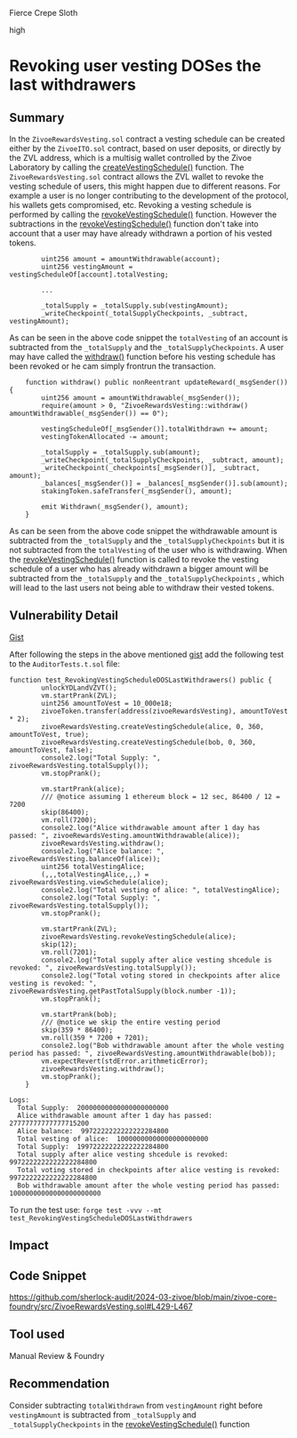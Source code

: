 Fierce Crepe Sloth

high

# Revoking user vesting DOSes the last withdrawers

## Summary
In the ``ZivoeRewardsVesting.sol`` contract a vesting schedule can be created either by the ``ZivoeITO.sol`` contract, based on user deposits, or directly by the ZVL address, which is a multisig wallet controlled by the Zivoe Laboratory by calling the [createVestingSchedule()](https://github.com/sherlock-audit/2024-03-zivoe/blob/main/zivoe-core-foundry/src/ZivoeRewardsVesting.sol#L381-L425) function. The ``ZivoeRewardsVesting.sol`` contract allows the ZVL wallet to revoke the vesting schedule of users, this might happen due to different reasons. For example a user is no longer contributing to the development of the protocol, his wallets gets compromised, etc. Revoking a vesting schedule is performed by calling the [revokeVestingSchedule()](https://github.com/sherlock-audit/2024-03-zivoe/blob/main/zivoe-core-foundry/src/ZivoeRewardsVesting.sol#L429-L467) function. However the subtractions in the [revokeVestingSchedule()](https://github.com/sherlock-audit/2024-03-zivoe/blob/main/zivoe-core-foundry/src/ZivoeRewardsVesting.sol#L429-L467) function don't take into account that a user may have already withdrawn a portion of his vested tokens. 
```solididty
        uint256 amount = amountWithdrawable(account);
        uint256 vestingAmount = vestingScheduleOf[account].totalVesting;
       
        ...

        _totalSupply = _totalSupply.sub(vestingAmount);
        _writeCheckpoint(_totalSupplyCheckpoints, _subtract, vestingAmount);
``` 
As can be seen in the above code snippet the ``totalVesting`` of an account is subtracted from the ``_totalSupply`` and the ``_totalSupplyCheckpoints``. A user may have called the [withdraw()](https://github.com/sherlock-audit/2024-03-zivoe/blob/main/zivoe-core-foundry/src/ZivoeRewardsVesting.sol#L501-L515) function before his vesting schedule has been revoked or he cam simply frontrun the transaction.

```solidity
    function withdraw() public nonReentrant updateReward(_msgSender()) {
        uint256 amount = amountWithdrawable(_msgSender());
        require(amount > 0, "ZivoeRewardsVesting::withdraw() amountWithdrawable(_msgSender()) == 0");
        
        vestingScheduleOf[_msgSender()].totalWithdrawn += amount;
        vestingTokenAllocated -= amount;

        _totalSupply = _totalSupply.sub(amount);
        _writeCheckpoint(_totalSupplyCheckpoints, _subtract, amount);
        _writeCheckpoint(_checkpoints[_msgSender()], _subtract, amount);
        _balances[_msgSender()] = _balances[_msgSender()].sub(amount);
        stakingToken.safeTransfer(_msgSender(), amount);

        emit Withdrawn(_msgSender(), amount);
    }
```
As can be seen from the above code snippet the withdrawable amount is subtracted from the ``_totalSupply`` and the ``_totalSupplyCheckpoints`` but it is not subtracted from the ``totalVesting`` of the user who is withdrawing. When the [revokeVestingSchedule()](https://github.com/sherlock-audit/2024-03-zivoe/blob/main/zivoe-core-foundry/src/ZivoeRewardsVesting.sol#L429-L467) function is called to revoke the vesting schedule of a user who has already withdrawn a bigger amount will be subtracted from the ``_totalSupply`` and the ``_totalSupplyCheckpoints`` , which will lead to the last users not being able to withdraw their vested tokens. 

## Vulnerability Detail
[Gist](https://gist.github.com/AtanasDimulski/e2edba2c03e4dd1325b9e73c8fd58ddb)

After following the steps in the above mentioned [gist](https://gist.github.com/AtanasDimulski/e2edba2c03e4dd1325b9e73c8fd58ddb) add the following test to the ``AuditorTests.t.sol`` file:

```solidity
function test_RevokingVestingScheduleDOSLastWithdrawers() public {
        unlockYDLandVZVT();
        vm.startPrank(ZVL);
        uint256 amountToVest = 10_000e18;
        zivoeToken.transfer(address(zivoeRewardsVesting), amountToVest * 2);
        zivoeRewardsVesting.createVestingSchedule(alice, 0, 360, amountToVest, true);
        zivoeRewardsVesting.createVestingSchedule(bob, 0, 360, amountToVest, false);
        console2.log("Total Supply: ", zivoeRewardsVesting.totalSupply());
        vm.stopPrank();

        vm.startPrank(alice);
        /// @notice assuming 1 ethereum block = 12 sec, 86400 / 12 = 7200 
        skip(86400);
        vm.roll(7200);
        console2.log("Alice withdrawable amount after 1 day has passed: ", zivoeRewardsVesting.amountWithdrawable(alice));
        zivoeRewardsVesting.withdraw();
        console2.log("Alice balance: ", zivoeRewardsVesting.balanceOf(alice));
        uint256 totalVestingAlice;
        (,,,totalVestingAlice,,,) = zivoeRewardsVesting.viewSchedule(alice);
        console2.log("Total vesting of alice: ", totalVestingAlice); 
        console2.log("Total Supply: ", zivoeRewardsVesting.totalSupply());
        vm.stopPrank();

        vm.startPrank(ZVL);
        zivoeRewardsVesting.revokeVestingSchedule(alice);
        skip(12);
        vm.roll(7201);
        console2.log("Total supply after alice vesting shcedule is revoked: ", zivoeRewardsVesting.totalSupply());
        console2.log("Total voting stored in checkpoints after alice vesting is revoked: ", zivoeRewardsVesting.getPastTotalSupply(block.number -1));
        vm.stopPrank();

        vm.startPrank(bob);
        /// @notice we skip the entire vesting period
        skip(359 * 86400);
        vm.roll(359 * 7200 + 7201);
        console2.log("Bob withdrawable amount after the whole vesting period has passed: ", zivoeRewardsVesting.amountWithdrawable(bob));
        vm.expectRevert(stdError.arithmeticError);
        zivoeRewardsVesting.withdraw();
        vm.stopPrank();
    }
```

```solidity
Logs:
  Total Supply:  20000000000000000000000
  Alice withdrawable amount after 1 day has passed:  27777777777777715200
  Alice balance:  9972222222222222284800
  Total vesting of alice:  10000000000000000000000
  Total Supply:  19972222222222222284800
  Total supply after alice vesting shcedule is revoked:  9972222222222222284800
  Total voting stored in checkpoints after alice vesting is revoked:  9972222222222222284800
  Bob withdrawable amount after the whole vesting period has passed:  10000000000000000000000
```

To run the test use: ``forge test -vvv --mt test_RevokingVestingScheduleDOSLastWithdrawers``
## Impact

## Code Snippet
https://github.com/sherlock-audit/2024-03-zivoe/blob/main/zivoe-core-foundry/src/ZivoeRewardsVesting.sol#L429-L467

## Tool used
Manual Review & Foundry

## Recommendation
Consider subtracting ``totalWithdrawn`` from ``vestingAmount`` right before ``vestingAmount`` is subtracted from ``_totalSupply`` and ``_totalSupplyCheckpoints`` in the [revokeVestingSchedule()](https://github.com/sherlock-audit/2024-03-zivoe/blob/main/zivoe-core-foundry/src/ZivoeRewardsVesting.sol#L429-L467) function